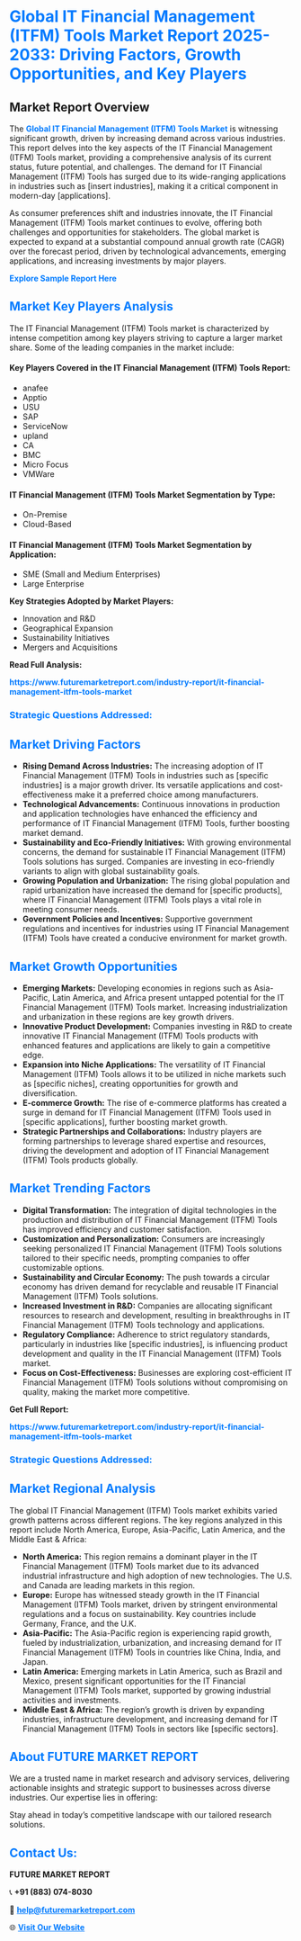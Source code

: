 <h1 style="color: #007BFF;">Global IT Financial Management (ITFM) Tools Market Report 2025-2033: Driving Factors, Growth Opportunities, and Key Players</h1>

<section id="overview">
<h2>Market Report Overview</h2>
<p>The <a href="https://www.futuremarketreport.com/industry-report/it-financial-management-itfm-tools-market" style="color: #007BFF; text-decoration: none;"><strong>Global IT Financial Management (ITFM) Tools Market</strong></a> is witnessing significant growth, driven by increasing demand across various industries. This report delves into the key aspects of the IT Financial Management (ITFM) Tools market, providing a comprehensive analysis of its current status, future potential, and challenges. The demand for IT Financial Management (ITFM) Tools has surged due to its wide-ranging applications in industries such as [insert industries], making it a critical component in modern-day [applications].</p>
<p>As consumer preferences shift and industries innovate, the IT Financial Management (ITFM) Tools market continues to evolve, offering both challenges and opportunities for stakeholders. The global market is expected to expand at a substantial compound annual growth rate (CAGR) over the forecast period, driven by technological advancements, emerging applications, and increasing investments by major players.</p>
</section>

<section id="overview">
<p><a href="https://www.futuremarketreport.com/request-sample/reportId=61017" style="color: #007BFF; text-decoration: none;"><strong>Explore Sample Report Here</strong></a></p>
</section>

<section id="key-players">
<h2 style="color: #007BFF;">Market Key Players Analysis</h2>
<p>The IT Financial Management (ITFM) Tools market is characterized by intense competition among key players striving to capture a larger market share. Some of the leading companies in the market include:</p>
<h4>Key Players Covered in the IT Financial Management (ITFM) Tools Report:</h4>
<ul><li>anafee</li><li>Apptio</li><li>USU</li><li>SAP</li><li>ServiceNow</li><li>upland</li><li>CA</li><li>BMC</li><li>Micro Focus</li><li>VMWare</li></ul>
<h4>IT Financial Management (ITFM) Tools Market Segmentation by Type:</h4>
<ul><li>On-Premise</li><li>Cloud-Based</li></ul>

<h4>IT Financial Management (ITFM) Tools Market Segmentation by Application:</h4>
<ul><li>SME (Small and Medium Enterprises)</li><li>Large Enterprise</li></ul>
<p><strong>Key Strategies Adopted by Market Players:</strong></p>
<ul>
<li>Innovation and R&D</li>
<li>Geographical Expansion</li>
<li>Sustainability Initiatives</li>
<li>Mergers and Acquisitions</li>
</ul>
</section>

<section>
<p><strong>Read Full Analysis: </strong></p><a href="https://www.futuremarketreport.com/industry-report/it-financial-management-itfm-tools-market" style="color: #007BFF; text-decoration: none;"><strong>https://www.futuremarketreport.com/industry-report/it-financial-management-itfm-tools-market</strong></a>
<h3 style="color: #007BFF;">Strategic Questions Addressed:</h3>
</section>

<section id="driving-factors">
<h2 style="color: #007BFF;">Market Driving Factors</h2>
<ul>
<li><strong>Rising Demand Across Industries:</strong> The increasing adoption of IT Financial Management (ITFM) Tools in industries such as [specific industries] is a major growth driver. Its versatile applications and cost-effectiveness make it a preferred choice among manufacturers.</li>
<li><strong>Technological Advancements:</strong> Continuous innovations in production and application technologies have enhanced the efficiency and performance of IT Financial Management (ITFM) Tools, further boosting market demand.</li>
<li><strong>Sustainability and Eco-Friendly Initiatives:</strong> With growing environmental concerns, the demand for sustainable IT Financial Management (ITFM) Tools solutions has surged. Companies are investing in eco-friendly variants to align with global sustainability goals.</li>
<li><strong>Growing Population and Urbanization:</strong> The rising global population and rapid urbanization have increased the demand for [specific products], where IT Financial Management (ITFM) Tools plays a vital role in meeting consumer needs.</li>
<li><strong>Government Policies and Incentives:</strong> Supportive government regulations and incentives for industries using IT Financial Management (ITFM) Tools have created a conducive environment for market growth.</li>
</ul>
</section>

<section id="growth-opportunities">
<h2 style="color: #007BFF;">Market Growth Opportunities</h2>
<ul>
<li><strong>Emerging Markets:</strong> Developing economies in regions such as Asia-Pacific, Latin America, and Africa present untapped potential for the IT Financial Management (ITFM) Tools market. Increasing industrialization and urbanization in these regions are key growth drivers.</li>
<li><strong>Innovative Product Development:</strong> Companies investing in R&D to create innovative IT Financial Management (ITFM) Tools products with enhanced features and applications are likely to gain a competitive edge.</li>
<li><strong>Expansion into Niche Applications:</strong> The versatility of IT Financial Management (ITFM) Tools allows it to be utilized in niche markets such as [specific niches], creating opportunities for growth and diversification.</li>
<li><strong>E-commerce Growth:</strong> The rise of e-commerce platforms has created a surge in demand for IT Financial Management (ITFM) Tools used in [specific applications], further boosting market growth.</li>
<li><strong>Strategic Partnerships and Collaborations:</strong> Industry players are forming partnerships to leverage shared expertise and resources, driving the development and adoption of IT Financial Management (ITFM) Tools products globally.</li>
</ul>
</section>

<section id="trending-factors">
<h2 style="color: #007BFF;">Market Trending Factors</h2>
<ul>
<li><strong>Digital Transformation:</strong> The integration of digital technologies in the production and distribution of IT Financial Management (ITFM) Tools has improved efficiency and customer satisfaction.</li>
<li><strong>Customization and Personalization:</strong> Consumers are increasingly seeking personalized IT Financial Management (ITFM) Tools solutions tailored to their specific needs, prompting companies to offer customizable options.</li>
<li><strong>Sustainability and Circular Economy:</strong> The push towards a circular economy has driven demand for recyclable and reusable IT Financial Management (ITFM) Tools solutions.</li>
<li><strong>Increased Investment in R&D:</strong> Companies are allocating significant resources to research and development, resulting in breakthroughs in IT Financial Management (ITFM) Tools technology and applications.</li>
<li><strong>Regulatory Compliance:</strong> Adherence to strict regulatory standards, particularly in industries like [specific industries], is influencing product development and quality in the IT Financial Management (ITFM) Tools market.</li>
<li><strong>Focus on Cost-Effectiveness:</strong> Businesses are exploring cost-efficient IT Financial Management (ITFM) Tools solutions without compromising on quality, making the market more competitive.</li>
</ul>
</section>

<section>
<p><strong>Get Full Report: </strong></p><a href="https://www.futuremarketreport.com/industry-report/it-financial-management-itfm-tools-market" style="color: #007BFF; text-decoration: none;"><strong>https://www.futuremarketreport.com/industry-report/it-financial-management-itfm-tools-market</strong></a>
<h3 style="color: #007BFF;">Strategic Questions Addressed:</h3>
</section>


<section id="regional-analysis">
<h2 style="color: #007BFF;">Market Regional Analysis</h2>
<p>The global IT Financial Management (ITFM) Tools market exhibits varied growth patterns across different regions. The key regions analyzed in this report include North America, Europe, Asia-Pacific, Latin America, and the Middle East & Africa:</p>
<ul>
<li><strong>North America:</strong> This region remains a dominant player in the IT Financial Management (ITFM) Tools market due to its advanced industrial infrastructure and high adoption of new technologies. The U.S. and Canada are leading markets in this region.</li>
<li><strong>Europe:</strong> Europe has witnessed steady growth in the IT Financial Management (ITFM) Tools market, driven by stringent environmental regulations and a focus on sustainability. Key countries include Germany, France, and the U.K.</li>
<li><strong>Asia-Pacific:</strong> The Asia-Pacific region is experiencing rapid growth, fueled by industrialization, urbanization, and increasing demand for IT Financial Management (ITFM) Tools in countries like China, India, and Japan.</li>
<li><strong>Latin America:</strong> Emerging markets in Latin America, such as Brazil and Mexico, present significant opportunities for the IT Financial Management (ITFM) Tools market, supported by growing industrial activities and investments.</li>
<li><strong>Middle East & Africa:</strong> The region’s growth is driven by expanding industries, infrastructure development, and increasing demand for IT Financial Management (ITFM) Tools in sectors like [specific sectors].</li>
</ul>
</section>

<footer>
<h2 style="color: #007BFF;">About FUTURE MARKET REPORT</h2>
<p>We are a trusted name in market research and advisory services, delivering actionable insights and strategic support to businesses across diverse industries. Our expertise lies in offering:</p>

<p>Stay ahead in today’s competitive landscape with our tailored research solutions.</p>

<h2 style="color: #007BFF;">Contact Us:</h2>
<p><strong>FUTURE MARKET REPORT</strong></p>
<p>📞 <strong>+91 (883) 074-8030</strong></p>
<p>📧 <strong><a href="mailto:help@futuremarketreport.com" style="color: #007BFF;">help@futuremarketreport.com</a></strong></p>
<p>🌐 <strong><a href="https://www.futuremarketreport.com/" style="color: #007BFF;">Visit Our Website</a></strong></p>
</footer>